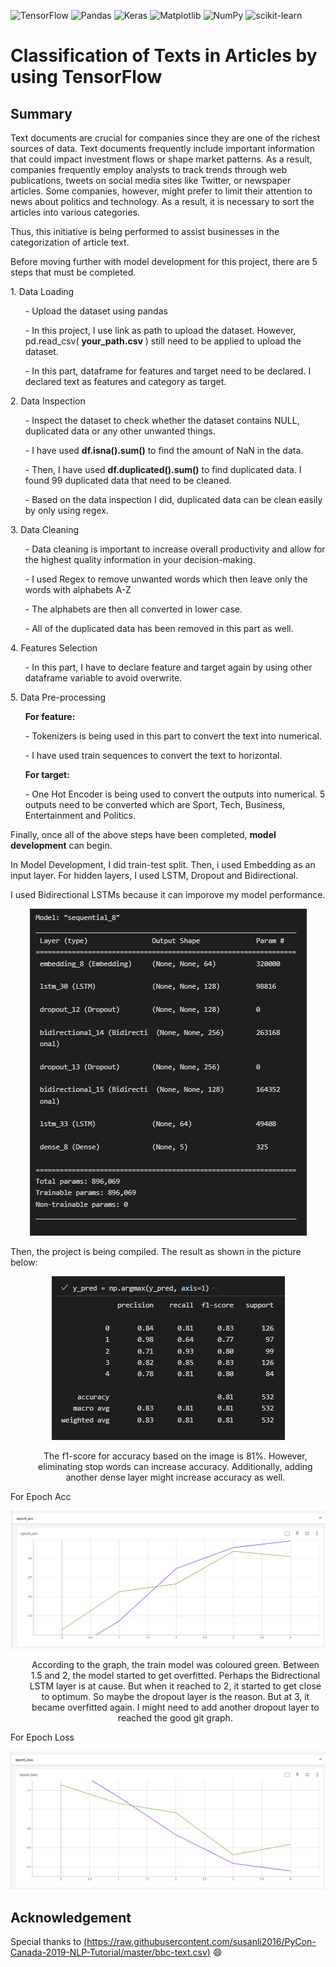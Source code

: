 ![TensorFlow](https://img.shields.io/badge/TensorFlow-%23FF6F00.svg?style=for-the-badge&logo=TensorFlow&logoColor=white)
![Pandas](https://img.shields.io/badge/pandas-%23150458.svg?style=for-the-badge&logo=pandas&logoColor=white)
![Keras](https://img.shields.io/badge/Keras-%23D00000.svg?style=for-the-badge&logo=Keras&logoColor=white)
![Matplotlib](https://img.shields.io/badge/Matplotlib-%23ffffff.svg?style=for-the-badge&logo=Matplotlib&logoColor=black)
![NumPy](https://img.shields.io/badge/numpy-%23013243.svg?style=for-the-badge&logo=numpy&logoColor=white)
![scikit-learn](https://img.shields.io/badge/scikit--learn-%23F7931E.svg?style=for-the-badge&logo=scikit-learn&logoColor=white)

# Classification of Texts in Articles by using TensorFlow
 
 ## Summary
<p>Text documents are crucial for companies since they are one of the richest sources of data. Text documents frequently include important information that could impact investment flows or shape market patterns. As a result, companies frequently employ analysts to track trends through web publications, tweets on social media sites like Twitter, or newspaper articles. Some companies, however, might prefer to limit their attention to news about politics and technology. As a result, it is necessary to sort the articles into various categories.</p>
<p>Thus, this initiative is being performed to assist businesses in the categorization of article text.</p>

<p>Before moving further with model development for this project, there are 5 steps that must be completed.</p>
<p>1. Data Loading</p>
  <ol>- Upload the dataset using pandas</ol>
  <ol>- In this project, I use link as path to upload the dataset. However, pd.read_csv( <strong>your_path.csv</strong> ) still need to be applied to upload the dataset.</ol>
  <ol>- In this part, dataframe for features and target need to be declared. I declared text as features and category as target.</ol>
  
  
<p>2. Data Inspection</p>
   <ol>- Inspect the dataset to check whether the dataset contains NULL, duplicated data or any other unwanted things.</ol>
   <ol>- I have used <strong>df.isna().sum()</strong> to find the amount of NaN in the data. </ol>
   <ol>- Then, I have used <strong>df.duplicated().sum()</strong> to find duplicated data. I found 99 duplicated data that need to be cleaned.</ol>
   <ol>- Based on the data inspection I did, duplicated data can be clean easily by only using regex. </ol>

<p>3. Data Cleaning</p>
   <ol>- Data cleaning is important to increase overall productivity and allow for the highest quality information in your decision-making.</ol>
   <ol>- I used Regex to remove unwanted words which then leave only the words with alphabets A-Z</ol>
   <ol>- The alphabets are then all converted in lower case.</ol>
   <ol>- All of the duplicated data has been removed in this part as well.</ol>

<p>4. Features Selection</p>
   <ol>- In this part, I have to declare feature and target again by using other dataframe variable to avoid overwrite.</ol>
          
<p>5. Data Pre-processing</p>
   <ol> <strong>For feature:</strong></ol>
   <ol>- Tokenizers is being used in this part to convert the text into numerical.</ol>
   <ol>- I have used train sequences to convert the text to horizontal.</ol>
   <ol> <strong>For target:</strong></ol>
   <ol>- One Hot Encoder is being used to convert the outputs into numerical. 5 outputs need to be converted which are Sport, Tech, Business, Entertainment and 
Politics. </ol>
   
 <p>Finally, once all of the above steps have been completed, <strong>model development</strong> can begin.</p>
 <p> In Model Development, I did train-test split. Then, i used Embedding as an input layer. For hidden layers, I used LSTM, Dropout and Bidirectional.</p>
 <p>I used Bidirectional LSTMs because it can imporove my model performance.</p>
   <p align="center"><img src="https://github.com/Izzahani/Article_Classification/blob/main/model.png" alt="descriptive text">
 
 <p> Then, the project is being compiled. The result as shown in the picture below:</p>
  <p align="center"><img src="https://github.com/Izzahani/Article_Classification/blob/main/prediction.png" alt="descriptive text">
 <div align="center"><ol>The f1-score for accuracy based on the image is 81%. However, eliminating stop words can increase accuracy. Additionally, adding another dense layer might increase accuracy as well.</ol></div>
 
 <p>For Epoch Acc</p>
  <p align="center"><img src="https://github.com/Izzahani/Article_Classification/blob/main/epoch_acc.png" alt="epoch acc">
 <div align="center"><ol>According to the graph, the train model was coloured green. Between 1.5 and 2, the model started to get overfitted. Perhaps the Bidrectional LSTM layer is at cause. But when it reached to 2, it started to get close to optimum. So maybe the dropout layer is the reason. But at 3, it became overfitted again. I might need to add another dropout layer to reached the good git graph.</ol></div>

 <p>For Epoch Loss</p>
  <p align="center"><img src="https://github.com/Izzahani/Article_Classification/blob/main/epoch_loss.png" alt="epoch loss">
 
## Acknowledgement
Special thanks to [(https://raw.githubusercontent.com/susanli2016/PyCon-Canada-2019-NLP-Tutorial/master/bbc-text.csv)](https://raw.githubusercontent.com/susanli2016/PyCon-Canada-2019-NLP-Tutorial/master/bbc-text.csv) :smile:

